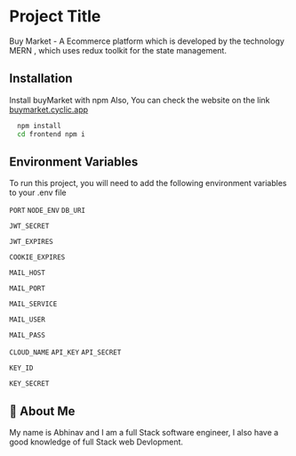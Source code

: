 
# Project Title

Buy Market - A Ecommerce platform which is developed by the technology MERN , which uses redux toolkit for the state management.


## Installation

Install buyMarket with npm
Also, You can check the website on the link [buymarket.cyclic.app](https://buymarket.cyclic.app)

```bash
  npm install
  cd frontend npm i
```
    
## Environment Variables

To run this project, you will need to add the following environment variables to your .env file

`PORT`
`NODE_ENV`
`DB_URI`

`JWT_SECRET`

`JWT_EXPIRES`

`COOKIE_EXPIRES`

`MAIL_HOST`

`MAIL_PORT`

`MAIL_SERVICE`

`MAIL_USER`

`MAIL_PASS`

`CLOUD_NAME`
`API_KEY`
`API_SECRET`

`KEY_ID`

`KEY_SECRET`


## 🚀 About Me
My name is Abhinav and I am a full Stack software engineer, I also have a good knowledge of full Stack web Devlopment.
